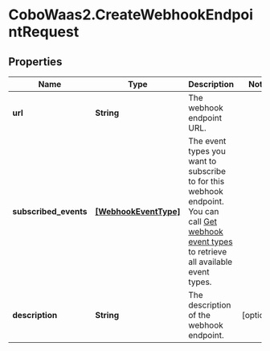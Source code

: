 # CoboWaas2.CreateWebhookEndpointRequest

## Properties

Name | Type | Description | Notes
------------ | ------------- | ------------- | -------------
**url** | **String** | The webhook endpoint URL. | 
**subscribed_events** | [**[WebhookEventType]**](WebhookEventType.md) | The event types you want to subscribe to for this webhook endpoint. You can call [Get webhook event types](/v2/api-references/developers--webhooks/get-webhook-event-types) to retrieve all available event types.  | 
**description** | **String** | The description of the webhook endpoint. | [optional] 


